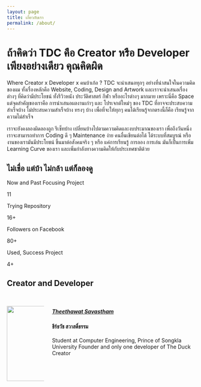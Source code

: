 ```yaml
---
layout: page
title: เกี่ยวกับเรา
permalink: /about/
---
```


# ถ้าคิดว่า TDC คือ Creator หรือ Developer เพียงอย่างเดียว คุณคิดผิด

Where Creator x Developer x คนบ้าเก้อ ? TDC จะนำเสนอทุกๆ
อย่างที่น่าสนใจในความคิดของผม ทั้งเรื่องหลักคือ Website, Coding,
Design and Artwork และเราจะนำเสนอเรื่องต่างๆ ที่คิดว่ามีประโยชน์
ทั้งรีวิวหนัง ประวัติศาสตร์ กีฬา หรืออะไรต่างๆ มากมาย เพราะนี่คือ
Space แต่จุดสำคัญของเราคือ การนำเสนอผลงานเก่าๆ และ โปรเจกต์ใหม่ๆ ของ
TDC ที่อาจจะประสบความสำเร็จบ้าง ไม่ประสบความสำเร็จบ้าง ทรงๆ บ้าง
เพื่อที่จะให้ทุกๆ คนได้เรียนรู้จากตรงนี้ก็คือ เรียนรู้จากความไม่สำเร็จ

เราจะยังคงลองผิดลองถูก รีเซ็ทบ้าง
เปลี่ยนบ้างไปตามความคิดและงบประมาณของเรา เพื่อถึงวันหนึ่ง
เราจะสามารถทำการ Coding ดี ๆ Maintenance ง่าย คนอื่นเขียนต่อได้
ได้ระบบที่สมบูรณ์ หรืองานของเรามันมีประโยชน์ ขึ้นมาต่อสังคมจริง ๆ หรือ
แค่การเรียนรู้ การลอง การเล่น มันก็เป็นการเพิ่ม Learning Curve ของเรา
และเพิ่มกำลังทางความคิดให้กับประเทศชาติด้วย

## ไม่เชื่อ แต่บ้า ไม่กล้า แต่ก็ลองดู

<nav class="level">
        <div class="level-item has-text-centered">
          <div>
            <p class="heading">Now and Past Focusing Project</p>
            <p class="title">11</p>
          </div>
        </div>
        <div class="level-item has-text-centered">
          <div>
            <p class="heading">Trying Repository</p>
            <p class="title">16+</p>
          </div>
        </div>
        <div class="level-item has-text-centered">
          <div>
            <p class="heading">Followers on Facebook</p>
            <p class="title">80+</p>
          </div>
        </div>
        <div class="level-item has-text-centered">
          <div>
            <p class="heading">Used, Success Project</p>
            <p class="title">4+</p>
          </div>
        </div>
      </nav>

## Creator and Developer

<br/>

<div class="is-medium">       
 <div class="columns">
          <div class="column is-6">
            <div class="card">
              <div class="card-body">
                <div class="columns">
                  <div class="column">
                    <img
                      style="height: 200px; padding-top: 1em;"
                      src="../assets/profile/tin.jpg"
                      class="image piccenter"
                    />
                  </div>
                  <div class="column mobile-acenter">
                    <h5 class="title is-4 kanit">
                      <a href="../theethawat.html"> Theethawat Savastham</a>
                    </h5>
                    <h4 class="subtitle is-5 kanitlight">
                      ธีร์ธวัช สวาสดิ์ธรรม
                    </h4>
                    <p class="content">
                      Student at Computer Engineering, Prince of Songkla
                      University Founder and only one developer of The Duck
                      Creator
                    </p>
                  </div>
                </div>
              </div>
            </div>
          </div>
        </div>
      </div>
